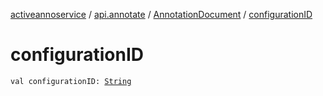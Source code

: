 [activeannoservice](../../index.md) / [api.annotate](../index.md) / [AnnotationDocument](index.md) / [configurationID](./configuration-i-d.md)

# configurationID

`val configurationID: `[`String`](https://kotlinlang.org/api/latest/jvm/stdlib/kotlin/-string/index.html)